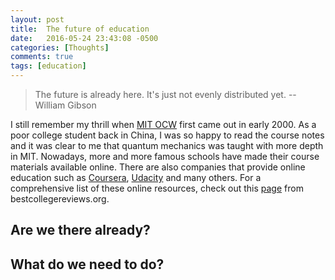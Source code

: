 ```yaml
---
layout: post
title:  The future of education
date:   2016-05-24 23:43:08 -0500
categories: [Thoughts]
comments: true
tags: [education]
---
```


> The future is already here. It's just not evenly distributed yet. -- William Gibson

I still remember my thrill when [MIT OCW][ocw] 
first came out in early 2000. 
As a poor college student back in China, I was so happy to read the 
course notes and it was clear to me that quantum mechanics was 
taught with more depth in MIT.
Nowadays, more and more famous schools have made their course 
materials available online. 
There are also companies that provide online education 
such as [Coursera][c], [Udacity][u] and many others.
For a comprehensive list of these online resources, check out this
[page][list] from bestcollegereviews.org.



## Are we there already? 

## What do we need to do?




[c]: https://www.coursera.org/
[ocw]: https://www.coursera.org/
[u]: https://www.udacity.com/
[list]: http://www.bestcollegereviews.org/50-top-online-learning-sites/
